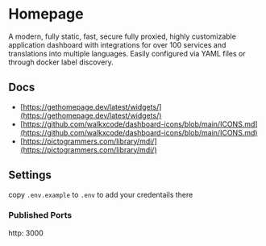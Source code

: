 # Homepage

A modern, fully static, fast, secure fully proxied, highly customizable application dashboard with integrations for over 100 services and translations into multiple languages. Easily configured via YAML files or through docker label discovery.

## Docs

- [https://gethomepage.dev/latest/widgets/](https://gethomepage.dev/latest/widgets/)
- [https://github.com/walkxcode/dashboard-icons/blob/main/ICONS.md](https://github.com/walkxcode/dashboard-icons/blob/main/ICONS.md)
- [https://pictogrammers.com/library/mdi/](https://pictogrammers.com/library/mdi/)

## Settings

copy `.env.example` to `.env` to add your credentails there

### Published Ports

http: 3000
